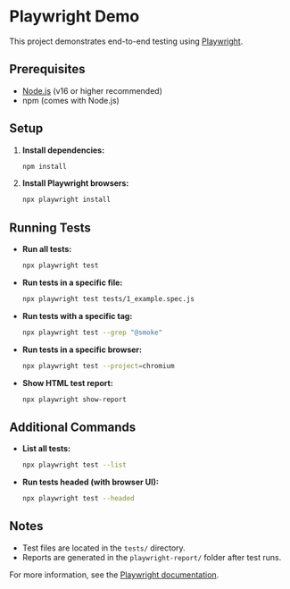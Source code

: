 # Playwright Demo

This project demonstrates end-to-end testing using [Playwright](https://playwright.dev/).

## Prerequisites

- [Node.js](https://nodejs.org/) (v16 or higher recommended)
- npm (comes with Node.js)

## Setup

1. **Install dependencies:**
   ```bash
   npm install
   ```

2. **Install Playwright browsers:**
   ```bash
   npx playwright install
   ```

## Running Tests

- **Run all tests:**
  ```bash
  npx playwright test
  ```

- **Run tests in a specific file:**
  ```bash
  npx playwright test tests/1_example.spec.js
  ```

- **Run tests with a specific tag:**
  ```bash
  npx playwright test --grep "@smoke"
  ```

- **Run tests in a specific browser:**
  ```bash
  npx playwright test --project=chromium
  ```

- **Show HTML test report:**
  ```bash
  npx playwright show-report
  ```

## Additional Commands

- **List all tests:**
  ```bash
  npx playwright test --list
  ```

- **Run tests headed (with browser UI):**
  ```bash
  npx playwright test --headed
  ```

## Notes

- Test files are located in the `tests/` directory.
- Reports are generated in the `playwright-report/` folder after test runs.

For more information, see the [Playwright documentation](https://playwright.dev/docs/intro).